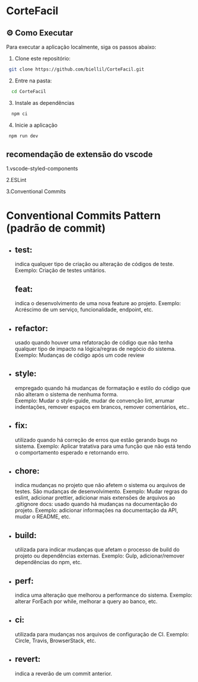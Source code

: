 <h1> CorteFacil </h1>

## ⚙️ Como Executar

Para executar a aplicação localmente, siga os passos abaixo:

1. Clone este repositório:

```bash
 git clone https://github.com/biellil/CorteFacil.git
```
2. Entre na pasta:

```bash
  cd CorteFacil

```

3. Instale as dependências

```bash
  npm ci
```

4. Inicie a aplicação

```bash
 npm run dev
```
## recomendação de extensão do vscode

1.vscode-styled-components

2.ESLint

3.Conventional Commits


# Conventional Commits Pattern (padrão de commit)
<ul>
<li><h2>test:</h2> indica qualquer tipo de criação ou alteração de códigos de teste. Exemplo: Criação de testes unitários.</li>
<h2>feat:</h2> indica o desenvolvimento de uma nova feature ao projeto. Exemplo: Acréscimo de um serviço, funcionalidade, endpoint, etc.
<li>
<h2>refactor:</h2> usado quando houver uma refatoração de código que não tenha qualquer tipo de impacto na lógica/regras de negócio do sistema. Exemplo: Mudanças de código após um code review
</li><li>
<h2>style:</h2> empregado quando há mudanças de formatação e estilo do código que não alteram o sistema de nenhuma forma.
<br/>
Exemplo: Mudar o style-guide, mudar de convenção lint, arrumar indentações, remover espaços em brancos, remover comentários, etc..
</li><li>
<h2>fix:</h2> utilizado quando há correção de erros que estão gerando bugs no sistema.
Exemplo: Aplicar tratativa para uma função que não está tendo o comportamento esperado e retornando erro.
</li><li>
<h2>chore:</h2> indica mudanças no projeto que não afetem o sistema ou arquivos de testes. São mudanças de desenvolvimento.
Exemplo: Mudar regras do eslint, adicionar prettier, adicionar mais extensões de arquivos ao .gitignore
docs: usado quando há mudanças na documentação do projeto.
Exemplo: adicionar informações na documentação da API, mudar o README, etc.
</li><li>
<h2>build:</h2> utilizada para indicar mudanças que afetam o processo de build do projeto ou dependências externas.
Exemplo: Gulp, adicionar/remover dependências do npm, etc.
</li><li>
<h2>perf:</h2> indica uma alteração que melhorou a performance do sistema.
Exemplo: alterar ForEach por while, melhorar a query ao banco, etc.
</li><li>
<h2>ci:</h2> utilizada para mudanças nos arquivos de configuração de CI.
Exemplo: Circle, Travis, BrowserStack, etc.
</li><li>
<h2>revert:</h2> indica a reverão de um commit anterior.
</li><ul>